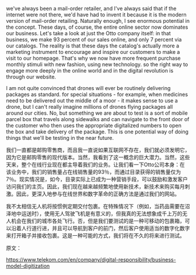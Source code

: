 
we've always been a mail-order retailer, and I've always said that if the internet were not there, we'd have had to invent it because it is the modern version of mail-order retailing. Naturally enough, I see enormous potential in the concept. These days, of course, the entire online sector now dominates our business. Let's take a look at just the Otto company itself: in that business, we make 93 percent of our sales online, and only 7 percent via our catalogs. The reality is that these days the catalog's actually more a marketing instrument to encourage and inspire our customers to make a visit to our homepage. That's why we now have more frequent purchase monthly stimuli with new fashion, using new technology. so the right way to engage more deeply in the online world and in the digital revolution is through our website.

I am not quite convinced that drones will ever be routinely delivering packages as standard. for special situations - for example, when medicines need to be delivered out the middle of a moor - it makes sense to use a drone, but I can't really imagine millions of drones flying packages all around our cities. No, but something we are about to test is a sort of mobile parcel box that travels along sidewalks and can navigate to the front door of the customer who then uses the appropriate digitalized numbers to open the box and take delivery of the package.  This is one potential way of doing things that we'll be testing in the near future.

我们一直都是邮购零售商，而且我一直说如果互联网不存在，我们就必须发明它，因为它是邮购零售的现代版本。当然，我看到了这一概念的巨大潜力。当然，这些天来，整个在线行业现在都主导着我们的业务。让我们看一下Otto公司本身：在该业务中，我们的销售量占在线销售量的93％，而通过目录获得的销售量仅为7％。现实情况是，如今，目录实际上已成为一种营销手段，可以鼓励和激发客户访问我们的主页。因此，我们现在越来越频繁地使用新技术，新技术来购买每月刺激。因此，更深入地参与在线世界和数字革命的正确方法是通过我们的网站。

我不太相信无人机将按惯例定期交付包裹。在特殊情况下（例如，当药品需要在沼泽地中运送时），使用无人驾驶飞机是有意义的，但我真的无法想象成千上万的无人机会在我们的城市各处飞行。否，但是我们要测试的是一种可移动的包裹箱，可以沿着人行道行进，并且可以导航到客户的前门，然后客户使用适当的数字化数字来打开箱子并接收包裹。这是一种可能的方式，我们将在不久的将来进行测试。

原文：

https://www.telekom.com/en/company/digital-responsibility/business-model-digitization

